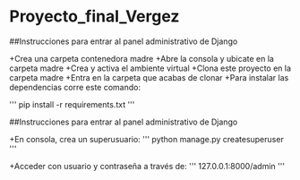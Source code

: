 # Proyecto_final_Vergez
##Instrucciones para entrar al panel administrativo de Django

+Crea una carpeta contenedora madre
+Abre la consola y ubicate en la carpeta madre
+Crea y activa el ambiente virtual
+Clona este proyecto en la carpeta madre
+Entra en la carpeta que acabas de clonar
+Para instalar las dependencias corre este comando:

'''
pip install -r requirements.txt
'''

##Instrucciones para entrar al panel administrativo de Django

+En consola, crea un superusuario:
'''
python manage.py createsuperuser
'''

+Acceder con usuario y contraseña a través de:
'''
127.0.0.1:8000/admin
'''
